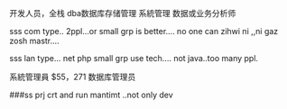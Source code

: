 开发人员，全栈
dba数据库存储管理
系統管理
数据或业务分析师



sss  com type..
2ppl...or small grp is better.... no one can zihwi ni ,,ni gaz zosh mastr....


sss lan type...   net php  small grp use tech....   not java..too many ppl.


系統管理員
$55，271
数据库管理员


###ss prj crt and run mantimt  ..not only dev